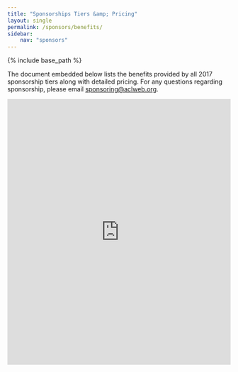 ```yaml
---
title: "Sponsorships Tiers &amp; Pricing"
layout: single
permalink: /sponsors/benefits/
sidebar: 
    nav: "sponsors"
---
```

{% include base_path %}

The document embedded below lists the benefits provided by all 2017 sponsorship tiers along with detailed pricing. For any questions regarding sponsorship, please email [sponsoring@aclweb.org](mailto:sponsoring@aclweb.org ).

<iframe class="scribd_iframe_embed" src="https://www.scribd.com/embeds/335294008/content?start_page=1&view_mode=scroll&access_key=key-CP9sixhF0uogIbyKFJL1&show_recommendations=true" data-auto-height="false" data-aspect-ratio="0.7729220222793488" scrolling="no" id="doc_17998" width="100%" height="600" frameborder="0"></iframe>

<!-- <iframe width="100%" height="600" src="https://docs.google.com/document/d/1XjRsbVAqeUhvGs53otK3i3p949jjRqx2ldoT4j8EUjM/pub?embedded=true"></iframe>
 -->
